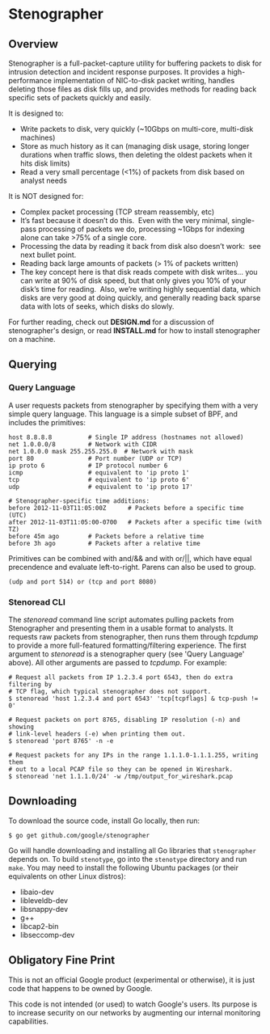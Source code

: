 Stenographer
============

Overview
--------

Stenographer is a full-packet-capture utility for buffering packets to disk
for intrusion detection and incident response purposes.  It provides a
high-performance implementation of NIC-to-disk packet writing, handles
deleting those files as disk fills up, and provides methods for reading back
specific sets of packets quickly and easily.

It is designed to:

*   Write packets to disk, very quickly (~10Gbps on multi-core, multi-disk
    machines)
*   Store as much history as it can (managing disk usage, storing longer
    durations when traffic slows, then deleting the oldest packets when
    it hits disk limits)
*   Read a very small percentage (<1%) of packets from disk based on analyst
    needs

It is NOT designed for:

*   Complex packet processing (TCP stream reassembly, etc)
   *   It’s fast because it doesn’t do this.  Even with the very minimal,
       single-pass processing of packets we do, processing ~1Gbps for indexing
       alone can take >75% of a single core.
   *   Processing the data by reading it back from disk also doesn’t work:  see
       next bullet point.
*   Reading back large amounts of packets (> 1% of packets written)
   *   The key concept here is that disk reads compete with disk writes… you can
       write at 90% of disk speed, but that only gives you 10% of your disk’s
       time for reading.  Also, we’re writing highly sequential data, which
       disks are very good at doing quickly, and generally reading back sparse
       data with lots of seeks, which disks do slowly.

For further reading, check out **DESIGN.md** for a discussion of stenographer's
design, or read **INSTALL.md** for how to install stenographer on a machine.


Querying
--------

### Query Language ###

A user requests packets from stenographer by specifying them with a very simple
query language.  This language is a simple subset of BPF, and includes the
primitives:

    host 8.8.8.8          # Single IP address (hostnames not allowed)
    net 1.0.0.0/8         # Network with CIDR
    net 1.0.0.0 mask 255.255.255.0  # Network with mask
    port 80               # Port number (UDP or TCP)
    ip proto 6            # IP protocol number 6
    icmp                  # equivalent to 'ip proto 1'
    tcp                   # equivalent to 'ip proto 6'
    udp                   # equivalent to 'ip proto 17'

    # Stenographer-specific time additions:
    before 2012-11-03T11:05:00Z      # Packets before a specific time (UTC)
    after 2012-11-03T11:05:00-0700   # Packets after a specific time (with TZ)
    before 45m ago        # Packets before a relative time
    before 3h ago         # Packets after a relative time

Primitives can be combined with and/&& and with or/||, which have equal
precendence and evaluate left-to-right.  Parens can also be used to group.

    (udp and port 514) or (tcp and port 8080)

### Stenoread CLI ###

The *stenoread* command line script automates pulling packets from Stenographer
and presenting them in a usable format to analysts.  It requests raw packets
from stenographer, then runs them through *tcpdump* to provide a more
full-featured formatting/filtering experience.  The first argument to *stenoread*
is a stenographer query (see 'Query Language' above).  All other arguments are
passed to *tcpdump*.  For example:

    # Request all packets from IP 1.2.3.4 port 6543, then do extra filtering by
    # TCP flag, which typical stenographer does not support.
    $ stenoread 'host 1.2.3.4 and port 6543' 'tcp[tcpflags] & tcp-push != 0'

    # Request packets on port 8765, disabling IP resolution (-n) and showing
    # link-level headers (-e) when printing them out.
    $ stenoread 'port 8765' -n -e

    # Request packets for any IPs in the range 1.1.1.0-1.1.1.255, writing them
    # out to a local PCAP file so they can be opened in Wireshark.
    $ stenoread 'net 1.1.1.0/24' -w /tmp/output_for_wireshark.pcap
    

Downloading
-----------

To download the source code, install Go locally, then run:

    $ go get github.com/google/stenographer
    
Go will handle downloading and installing all Go libraries that `stenographer`
depends on.  To build `stenotype`, go into the `stenotype` directory and run `make`.
You may need to install the following Ubuntu packages (or their equivalents on
other Linux distros):

*   libaio-dev
*   libleveldb-dev
*   libsnappy-dev
*   g++
*   libcap2-bin
*   libseccomp-dev


Obligatory Fine Print
---------------------

This is not an official Google product (experimental or otherwise), it is just
code that happens to be owned by Google.

This code is not intended (or used) to watch Google's users.  Its purpose
is to increase security on our networks by augmenting our internal monitoring
capabilities.

